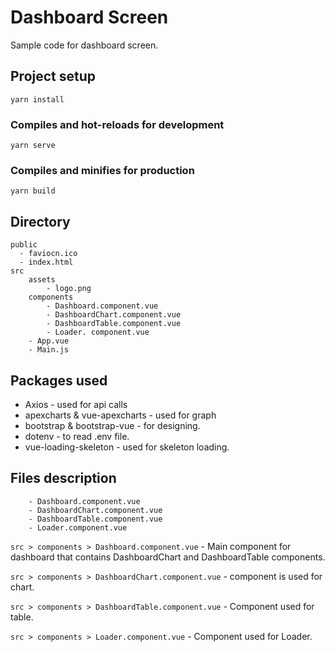# Dashboard Screen
Sample code for dashboard screen.

## Project setup
```
yarn install
```

### Compiles and hot-reloads for development
```
yarn serve
```

### Compiles and minifies for production
```
yarn build
```

## Directory

```
public
  - faviocn.ico
  - index.html
src
    assets
        - logo.png
    components
        - Dashboard.component.vue
        - DashboardChart.component.vue
        - DashboardTable.component.vue
        - Loader. component.vue
    - App.vue
    - Main.js
```

## Packages used

<ul>
  <li>Axios - used for api calls</li>
  <li>apexcharts & vue-apexcharts - used for graph</li>
  <li>bootstrap & bootstrap-vue - for designing.</li>
  <li>dotenv - to read .env file.</li>
  <li>vue-loading-skeleton - used for skeleton loading.</li>
</ul>

## Files description


        - Dashboard.component.vue
        - DashboardChart.component.vue
        - DashboardTable.component.vue
        - Loader.component.vue
        

`src > components > Dashboard.component.vue` - Main component for dashboard that contains DashboardChart and DashboardTable components.

`src > components > DashboardChart.component.vue` - component is used for chart.

`src > components > DashboardTable.component.vue` - Component used for table.

`src > components > Loader.component.vue` - Component used for Loader.
